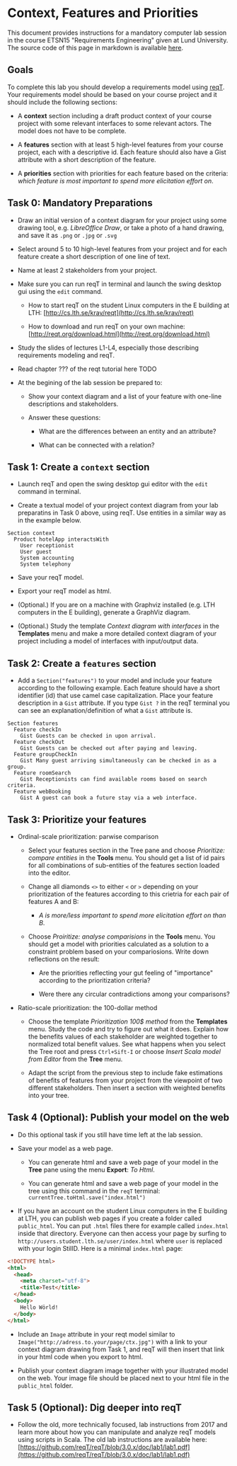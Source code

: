 # Context, Features and Priorities

This document provides instructions for a mandatory computer lab session in the course ETSN15 "Requirements Engineering" given at Lund University. The source code of this page in markdown is available [here](https://github.com/reqT/reqT/blob/3.0.x/doc/lab1/lab1-2019.md).

## Goals

To complete this lab you should develop a requirements model using [reqT](http://reqt.org/download.html). Your requirements model should be based on your course project and it should include the following sections:

  * A **context** section including a draft product context of your course project with some relevant interfaces to some relevant actors. The model does not have to be complete.

  * A **features** section with at least 5 high-level features from your course project, each with a descriptive id. Each feature should also have a Gist attribute with a short description of the feature.

  * A **priorities** section with priorities for each feature based on the criteria: *which feature is most important to spend more elicitation effort on*.


## Task 0: Mandatory Preparations

* Draw an initial version of a context diagram for your project using some drawing tool, e.g. *LibreOffice Draw*, or take a photo of a hand drawing, and save it as `.png` or `.jpg` or `.svg`

* Select around 5 to 10 high-level features from your project and for each feature create a short description of one line of text.

* Name at least 2 stakeholders from your project.

* Make sure you can run reqT in terminal and launch the swing desktop gui using the `edit` command.

    * How to start reqT on the student Linux computers in the E building at LTH: [http://cs.lth.se/krav/reqt](http://cs.lth.se/krav/reqt)

    * How to download and run reqT on your own machine: [http://reqt.org/download.html](http://reqt.org/download.html)

* Study the slides of lectures L1-L4, especially those describing requirements modeling and reqT.

* Read chapter ??? of the reqt tutorial here TODO

* At the begining of the lab session be prepared to:

    * Show your context diagram and a list of your feature with one-line descriptions and stakeholders.

    * Answer these questions:

        * What are the differences between an entity and an attribute?

        * What can be connected with a relation?

## Task 1: Create a `context` section

* Launch reqT and open the swing desktop gui editor with the `edit` command in terminal.

* Create a textual model of your project context diagram from your lab preparatins in Task 0 above, using reqT. Use entities in a similar way as in the example below.

```
Section context
  Product hotelApp interactsWith
    User receptionist
    User guest
    System accounting
    System telephony  
```

* Save your reqT model.

* Export your reqT model as html.

* (Optional.) If you are on a machine with Graphviz installed (e.g. LTH computers in the E building), generate a GraphViz diagram.

* (Optional.) Study the template *Context diagram with interfaces* in the **Templates** menu and make a more detailed context diagram of your project including a model of interfaces with input/output data.

## Task 2: Create a `features` section  

* Add a `Section("features")` to your model and include your feature according to the following example. Each feature should have a short identifier (id) that use camel case capitalization. Place your feature description in a `Gist` attribute. If you type `Gist ?` in the reqT terminal you can see an explanation/definition of what a `Gist` attribute is.

```
Section features
  Feature checkIn
    Gist Guests can be checked in upon arrival.
  Feature checkOut
    Gist Guests can be checked out after paying and leaving.
  Feature groupCheckIn
    Gist Many guest arriving simultaneously can be checked in as a group.
  Feature roomSearch
    Gist Receptionists can find available rooms based on search criteria.
  Feature webBooking
    Gist A guest can book a future stay via a web interface.
```

## Task 3: Prioritize your features

* Ordinal-scale prioritization: parwise comparison

    * Select your features section in the Tree pane and choose *Prioritize: compare entities* in the **Tools** menu. You should get a list of id pairs for all combinations of sub-entities of the features section loaded into the editor.

    * Change all diamonds `<>` to either `<` or `>` depending on your prioritization of the features according to this crietria for each pair of features A and B:

        * *A is more/less important to spend more elicitation effort on than B*.

    * Choose *Proiritize: analyse comparisions* in the **Tools** menu. You should get a model with priorities calculated as a solution to a constraint problem based on your compariosions. Write down reflections on the result:

        * Are the priorities reflecting your gut feeling of "importance" according to the prioritization criteria?

        * Were there any circular contradictions among your comparisons?

* Ratio-scale prioritization: the 100-dollar method

    * Choose the template *Prioritization 100$ method* from the **Templates** menu. Study the code and try to figure out what it does. Explain how the benefits values of each stakeholder are weighted together to normalized total benefit values. See what happens when you select the Tree root and press `Ctrl+Sift-I` or choose  *Insert Scala model from Editor* from the **Tree** menu.   

    * Adapt the script from the previous step to include fake estimations of benefits of features from your project from the viewpoint of two different stakeholders. Then insert a section with weighted benefits into your tree.

## Task 4 (Optional): Publish your model on the web

* Do this optional task if you still have time left at the lab session.

* Save your model as a web page.

    * You can generate html and save a web page of your model in the **Tree** pane using the menu **Export**: *To Html*.

    * You can generate html and save a web page of your model in the tree using this command in the `reqT` terminal: `currentTree.toHtml.save("index.html")`

* If you have an account on the student Linux computers in the E building at LTH, you can publish web pages if you create a folder called `public_html`. You can put `.html` files there for example called `index.html` inside that directory. Everyone can then access your page by surfing to ```http://users.student.lth.se/user/index.html``` where `user` is replaced with your login StilID. Here is a minimal `index.html` page:

```html
<!DOCTYPE html>
<html>
  <head>
    <meta charset="utf-8">
    <title>Test</title>
  </head>
  <body>
    Hello Wörld!
  </body>
</html>
```

* Include an `Image` attribute in your reqt model similar to `  Image("http://adress.to.your/page/ctx.jpg")` with a link to your context diagram drawing from Task 1, and reqT will then insert that link  in your html code when you export to html.

* Publish your context diagram image together with your illustrated model on the web. Your image file should be placed next to your html file in the `public_html` folder.


## Task 5 (Optional): Dig deeper into reqT

* Follow the old, more technically focused, lab instructions from 2017 and learn more about how you can manipulate and analyze reqT models using scripts in Scala. The old lab instructions are available here:
   [https://github.com/reqT/reqT/blob/3.0.x/doc/lab1/lab1.pdf](https://github.com/reqT/reqT/blob/3.0.x/doc/lab1/lab1.pdf)
